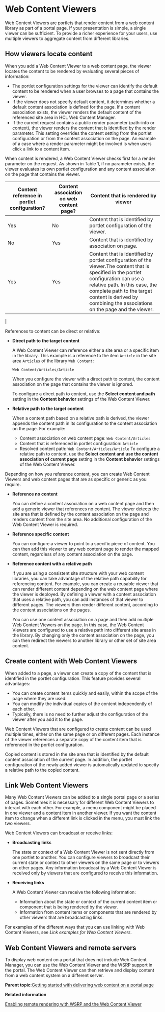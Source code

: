 # Web Content Viewers

Web Content Viewers are portlets that render content from a web content library as part of a portal page. If your presentation is simple, a single viewer can be sufficient. To provide a richer experience for your users, use multiple viewers to aggregate content from different libraries.

## How viewers locate content

When you add a Web Content Viewer to a web content page, the viewer locates the content to be rendered by evaluating several pieces of information:

-   The portlet configuration settings for the viewer can identify the default content to be rendered when a user browses to a page that contains the viewer.
-   If the viewer does not specify default content, it determines whether a default content association is defined for the page. If a content association exists, the viewer renders the default content of the referenced site area in HCL Web Content Manager.
-   If the current request contains a public render parameter \(path-info or context\), the viewer renders the content that is identified by the render parameter. This setting overrides the content setting from the portlet configuration or from the content association on the page. An example of a case where a render parameter might be involved is when users click a link to a content item.

When content is rendered, a Web Content Viewer checks first for a render parameter on the request. As shown in Table 1, if no parameter exists, the viewer evaluates its own portlet configuration and any content association on the page that contains the viewer.

|Content reference in portlet configuration?|Content association on web content page?|Content that is rendered by viewer|
|-------------------------------------------|----------------------------------------|----------------------------------|
|Yes|No|Content that is identified by portlet configuration of the viewer.|
|No|Yes|Content that is identified by association on page.|
|Yes|Yes|Content that is identified by portlet configuration of the viewer.The content that is specified in the portlet configuration can use a relative path. In this case, the complete path to the target content is derived by combining the associations on the page and the viewer.

|

References to content can be direct or relative:

-   **Direct path to the target content**

    A Web Content Viewer can reference either a site area or a specific item in the library. This example is a reference to the item `Article` in the site area `Articles` of the library `Web Content`:

    ```
    Web Content/Articles/Article
    ```

    When you configure the viewer with a direct path to content, the content association on the page that contains the viewer is ignored.

    To configure a direct path to content, use the **Select content and path** setting in the **Content behavior** settings of the Web Content Viewer.

-   **Relative path to the target content**

    When a content path based on a relative path is derived, the viewer appends the content path in its configuration to the content association on the page. For example:

    -   Content association on web content page: `Web Content/Articles`
    -   Content that is referenced in portlet configuration: `Article`
    -   Resolved content path: `Web Content/Articles/Article`
    To configure a relative path to content, use the **Select content and use the content association of current page** setting in the **Content behavior** settings of the Web Content Viewer.


Depending on how you reference content, you can create Web Content Viewers and web content pages that are as specific or generic as you require.

-   **Reference no content**

    You can define a content association on a web content page and then add a generic viewer that references no content. The viewer detects the site area that is defined by the content association on the page and renders content from the site area. No additional configuration of the Web Content Viewer is required.

-   **Reference specific content**

    You can configure a viewer to point to a specific piece of content. You can then add this viewer to any web content page to render the mapped content, regardless of any content association on the page.

-   **Reference content with a relative path**

    If you are using a consistent site structure with your web content libraries, you can take advantage of the relative path capability for referencing content. For example, you can create a reusable viewer that can render different content depending on the web content page where the viewer is deployed. By defining a viewer with a content association that uses a relative path, you can add instances of that viewer to different pages. The viewers then render different content, according to the content associations on the pages.

    You can use one content association on a page and then add multiple Web Content Viewers on the page. In this case, the Web Content Viewers are configured to use a relative path into different site areas in the library. By changing only the content association on the page, you can then redirect the viewers to another library or other set of site area content.


## Create content with Web Content Viewers

When added to a page, a viewer can create a copy of the content that is identified in the portlet configuration. This feature provides several advantages:

-   You can create content items quickly and easily, within the scope of the page where they are used.
-   You can modify the individual copies of the content independently of each other.
-   Typically, there is no need to further adjust the configuration of the viewer after you add it to the page.

Web Content Viewers that are configured to create content can be used multiple times, either on the same page or on different pages. Each instance of the viewer references a separate copy of the content item that is referenced in the portlet configuration.

Copied content is stored in the site area that is identified by the default content association of the current page. In addition, the portlet configuration of the newly added viewer is automatically updated to specify a relative path to the copied content.

## Link Web Content Viewers

Many Web Content Viewers can be added to a single portal page or a series of pages. Sometimes it is necessary for different Web Content Viewers to interact with each other. For example, a menu component might be placed in one viewer and a content item in another viewer. If you want the content item to change when a different link is clicked in the menu, you must link the two viewers.

Web Content Viewers can broadcast or receive links:

-   **Broadcasting links**

    The state or context of a Web Content Viewer is not sent directly from one portlet to another. You can configure viewers to broadcast their current state or context to other viewers on the same page or to viewers on other pages. Any information broadcast by a Web Content Viewer is received only by viewers that are configured to receive this information.

-   **Receiving links**

    A Web Content Viewer can receive the following information:

    -   Information about the state or context of the current content item or component that is being rendered by the viewer.
    -   Information from content items or components that are rendered by other viewers that are broadcasting links.

For examples of the different ways that you can use linking with Web Content Viewers, see *Link examples for Web Content Viewers.*

## Web Content Viewers and remote servers

To display web content on a portal that does not include Web Content Manager, you can use the Web Content Viewer and the WSRP support in the portal. The Web Content Viewer can then retrieve and display content from a web content system on a different server.

**Parent topic:**[Getting started with delivering web content on a portal page](../wcm/wcm_delivery_getstarted.md)

**Related information**  


[Enabling remote rendering with WSRP and the Web Content Viewer](../wcm/wcm_config_wcmviewer_wsrp.md)

